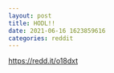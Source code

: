 ```yaml
--- 
layout: post 
title: HODL!! 
date: 2021-06-16 1623859616 
categories: reddit 
--- 
```

https://redd.it/o18dxt